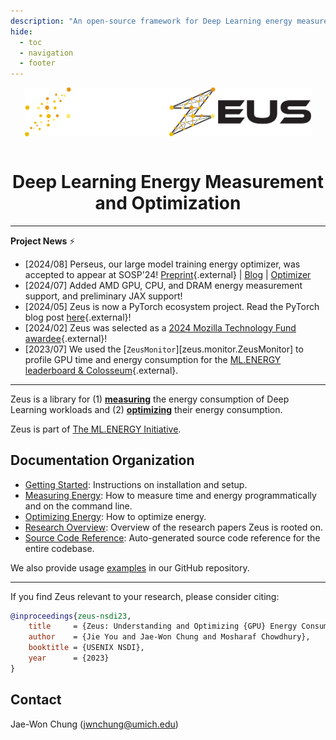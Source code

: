 ```yaml
---
description: "An open-source framework for Deep Learning energy measurement and optimization"
hide:
  - toc
  - navigation
  - footer
---
```

<div align="center">
<img src="assets/img/logo_dark.svg#only-dark" width="45%" alt="Zeus logo" style="margin-bottom: 1em">
<img src="assets/img/logo_light.svg#only-light" width="45%" alt="Zeus logo" style="margin-bottom: 1em">
<h1>Deep Learning Energy Measurement and Optimization</h1>
</div>

---
**Project News** ⚡ 

- \[2024/08\] Perseus, our large model training energy optimizer, was accepted to appear at SOSP'24! [Preprint](https://arxiv.org/abs/2312.06902){.external} | [Blog](research_overview/perseus.md) | [Optimizer](optimize/pipeline_frequency_optimizer.md)
- \[2024/07\] Added AMD GPU, CPU, and DRAM energy measurement support, and preliminary JAX support!
- \[2024/05\] Zeus is now a PyTorch ecosystem project. Read the PyTorch blog post [here](https://pytorch.org/blog/zeus/){.external}!
- \[2024/02\] Zeus was selected as a [2024 Mozilla Technology Fund awardee](https://foundation.mozilla.org/en/blog/open-source-AI-for-environmental-justice/){.external}!
- \[2023/07\] We used the [`ZeusMonitor`][zeus.monitor.ZeusMonitor] to profile GPU time and energy consumption for the [ML.ENERGY leaderboard & Colosseum](https://ml.energy/leaderboard){.external}.
---

Zeus is a library for (1) [**measuring**](measure/index.md) the energy consumption of Deep Learning workloads and (2) [**optimizing**](optimize/index.md) their energy consumption.

Zeus is part of [The ML.ENERGY Initiative](https://ml.energy).

## Documentation Organization

- [Getting Started](getting_started/index.md): Instructions on installation and setup.
- [Measuring Energy](measure/index.md): How to measure time and energy programmatically and on the command line.
- [Optimizing Energy](optimize/index.md): How to optimize energy.
- [Research Overview](research_overview/index.md): Overview of the research papers Zeus is rooted on.
- [Source Code Reference](reference/index.md): Auto-generated source code reference for the entire codebase.

We also provide usage [examples](https://github.com/ml-energy/zeus/tree/master/examples) in our GitHub repository.

---

If you find Zeus relevant to your research, please consider citing:

```bibtex
@inproceedings{zeus-nsdi23,
    title     = {Zeus: Understanding and Optimizing {GPU} Energy Consumption of {DNN} Training},
    author    = {Jie You and Jae-Won Chung and Mosharaf Chowdhury},
    booktitle = {USENIX NSDI},
    year      = {2023}
}
```

## Contact

Jae-Won Chung (jwnchung@umich.edu)
